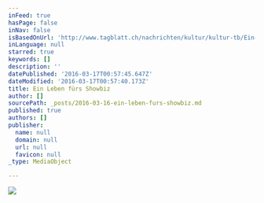 ```yaml
---
inFeed: true
hasPage: false
inNav: false
isBasedOnUrl: 'http://www.tagblatt.ch/nachrichten/kultur/kultur-tb/Ein-Leben-fuers-Showbiz;art41,2871660'
inLanguage: null
starred: true
keywords: []
description: ''
datePublished: '2016-03-17T00:57:45.647Z'
dateModified: '2016-03-17T00:57:40.173Z'
title: Ein Leben fürs Showbiz
author: []
sourcePath: _posts/2016-03-16-ein-leben-furs-showbiz.md
published: true
authors: []
publisher:
  name: null
  domain: null
  url: null
  favicon: null
_type: MediaObject

---
```

![](https://s3-us-west-2.amazonaws.com/the-grid-img/p/5f938dd1e94d0323e066f7402cc4f3ca56244e0a.jpg)